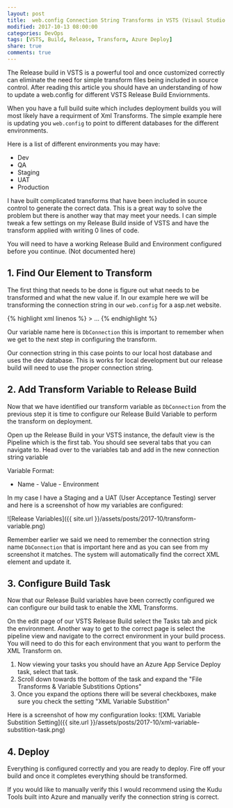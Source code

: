 ```yaml
---
layout: post
title:  web.config Connection String Transforms in VSTS (Visaul Studio Team Services)
modified: 2017-10-13 08:00:00
categories: DevOps
tags: [VSTS, Build, Release, Transform, Azure Deploy]
share: true
comments: true
---
```

The Release build in VSTS is a powerful tool and once customized correctly can eliminate the need for simple transform files being included in source control. After reading this article you should have an understanding of how to update a web.config for different VSTS Release Build Enviornments.

When you have a full build suite which includes deployment builds you will most likely have a requirment of Xml Transforms. The simple example here is updating you `web.config` to point to different databases for the different environments. 

Here is a list of different environments you may have:

* Dev
* QA
* Staging
* UAT
* Production

I have built complicated transforms that have been included in source control to generate the correct data. This is a great way to solve the problem but there is another way that may meet your needs. I can simple tweak a few settings on my Release Build inside of VSTS and have the transform applied with writing 0 lines of code.

You will need to have a working Release Build and Environment configured before you continue. (Not documented here)

## 1. Find Our Element to Transform ##
The first thing that needs to be done is figure out what needs to be transformed and what the new value if. In our example here we will be transforming the connection string in our `web.config` for a asp.net website.

{% highlight xml linenos %}
<configuration>
  <connectionStrings>
    <add name="DbConnection" connectionString="Data Source=localhost;Initial Catalog=dev;Integrated Security=true;" providerName="System.Data.SqlClient"/>>
  </connectionStrings>
...
</configuration>
{% endhighlight %}

Our variable name here is `DbConnection` this is important to remember when we get to the next step in configuring the transform.

Our connection string in this case points to our local host database and uses the dev database. This is works for local development but our release build will need to use the proper connection string.

## 2. Add Transform Variable to Release Build ##
Now that we have identified our transform variable as `DbConnection` from the previous step it is time to configure our Release Build Variable to perform the transform on deployment.

Open up the Release Build in your VSTS instance, the default view is the Pipeline which is the first tab. You should see several tabs that you can navigate to. Head over to the variables tab and add in the new connection string variable

Variable Format:

* Name - Value - Environment

In my case I have a Staging and a UAT (User Acceptance Testing) server and here is a screenshot of how my variables are configured:

![Release Variables]({{ site.url }}/assets/posts/2017-10/transform-variable.png)

Remember earlier we said we need to remember the connection string name `DbConnection` that is important here and as you can see from my screenshot it matches. The system will automatically find the correct XML element and update it.

## 3. Configure Build Task ##
Now that our Release Build variables have been correctly configured we can configure our build task to enable the XML Transforms.

On the edit page of our VSTS Release Build select the Tasks tab and pick the environment. Another way to get to the correct page is select the pipeline view and navigate to the correct environment in your build process. You will need to do this for each environment that you want to perform the XML Transform on. 

1. Now viewing your tasks you should have an Azure App Service Deploy task, select that task. 
2. Scroll down towards the bottom of the task and expand the "File Transforms & Variable Substitions Options"
3. Once you expand the options there will be several checkboxes, make sure you check the setting "XML Variable Substition"

Here is a screenshot of how my configuration looks:
![XML Variable Substition Setting]({{ site.url }}/assets/posts/2017-10/xml-variable-substition-task.png)

## 4. Deploy ##
Everything is configured correctly and you are ready to deploy. Fire off your build and once it completes everything should be transformed. 

If you would like to manually verify this I would recommend using the Kudu Tools built into Azure and manually verify the connection string is correct.

